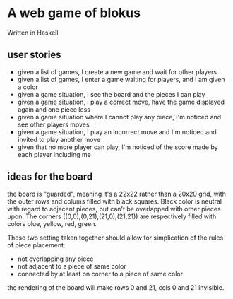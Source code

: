 # A web game of blokus

Written in Haskell

## user stories

* given a list of games, I create a new game and wait for other players
* given a list of games, I enter a game waiting for players, and I am given a color
* given a game situation, I see the board and the pieces I can play
* given a game situation, I play a correct move, have the game displayed again and one piece less
* given a game situation where I cannot play any piece, I'm noticed and see other players moves
* given a game situation, I play an incorrect move and I'm noticed and invited to play another move
* given that no more player can play, I'm noticed of the score made by each player including me

## ideas for the board

the board is "guarded", meaning it's a 22x22 rather than a 20x20 grid, with the outer rows and colums filled with black squares. Black color is neutral with regard to adjacent pieces, but can't be overlapped with other pieces upon. The corners ((0,0),(0,21),(21,0),(21,21)) are respectively filled with colors blue, yellow, red, green.

These two setting taken together should allow for simplication of the rules of piece placement:
- not overlapping any piece
- not adjacent to a piece of same color
- connected by at least on corner to a piece of same color

the rendering of the board will make rows 0 and 21, cols 0 and 21 invisible.

